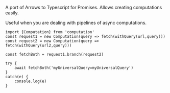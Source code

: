 A port of Arrows to Typescript for Promises. Allows creating computations easily.

Useful when you are dealing with pipelines of async computations.

```
import {Computation} from 'computation'
const request1 = new Computation(query => fetch(withQuery(url,query)))
const request2 = new Computation(query => fetch(withQuery(url2,query)))

const fetchBoth = request1.branch(request2)

try {
    await fetchBoth('myUniversalQuery=myUniversalQuery')
}
catch(e) {
    console.log(e)
}
```
